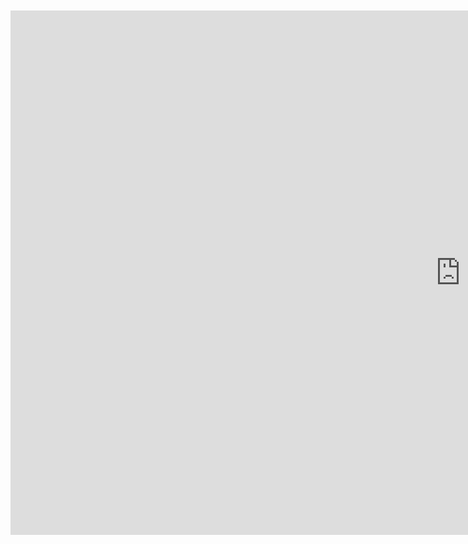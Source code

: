 <br>
<br>

<iframe src="https://docs.google.com/presentation/d/e/2PACX-1vQdenuR1l_OJYpB-7_G1LL7b9CszU0De5dK92VrYP85sHR6s0IkH6PTh5agnUD-pbs2rU_0RN-RtP1x/embed?start=false&loop=false&delayms=3000" frameborder="0" width="1440" height="839" allowfullscreen="true" mozallowfullscreen="true" webkitallowfullscreen="true"></iframe>
